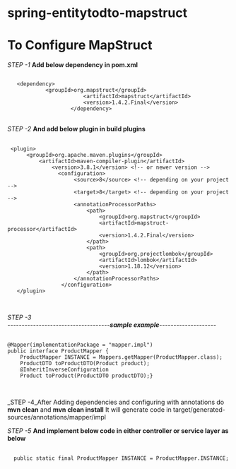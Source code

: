 # spring-entitytodto-mapstruct


# To Configure MapStruct
_STEP -1_
**Add below dependency in pom.xml**


<pre>
<code>
   &lt;dependency&gt;
            &lt;groupId&gt;org.mapstruct&lt;/groupId&gt;
                        &lt;artifactId&gt;mapstruct&lt;/artifactId&gt;
                        &lt;version&gt;1.4.2.Final&lt;/version&gt;
                    &lt;/dependency&gt; </code>
 </pre> 
 _STEP -2_
  **And add below plugin in build plugins**
 <pre>
 <code>
 &lt;plugin&gt;
      &lt;groupId&gt;org.apache.maven.plugins&lt;/groupId&gt;
          &lt;artifactId&gt;maven-compiler-plugin&lt;/artifactId&gt;
              &lt;version&gt;3.8.1&lt;/version&gt; &lt;!-- or newer version --&gt;
                &lt;configuration&gt;
                     &lt;source&gt;8&lt;/source&gt; &lt;!-- depending on your project --&gt;
                     &lt;target&gt;8&lt;/target&gt; &lt;!-- depending on your project --&gt;
                     &lt;annotationProcessorPaths&gt;
                         &lt;path&gt;
                             &lt;groupId&gt;org.mapstruct&lt;/groupId&gt;
                             &lt;artifactId&gt;mapstruct-processor&lt;/artifactId&gt;
                             &lt;version&gt;1.4.2.Final&lt;/version&gt;
                         &lt;/path&gt;
                         &lt;path&gt;
                             &lt;groupId&gt;org.projectlombok&lt;/groupId&gt;
                             &lt;artifactId&gt;lombok&lt;/artifactId&gt;
                             &lt;version&gt;1.18.12&lt;/version&gt;
                         &lt;/path&gt;
                     &lt;/annotationProcessorPaths&gt;
                 &lt;/configuration&gt;
   &lt;/plugin&gt;
   </code>
    </pre>
    
    
   
    
  _STEP -3_            
------------------------------------**_sample example_**--------------------
 <pre>
 <code>
@Mapper(implementationPackage = "mapper.impl")
public interface ProductMapper {
    ProductMapper INSTANCE = Mappers.getMapper(ProductMapper.class);
    ProductDTO toProductDTO(Product product);
    @InheritInverseConfiguration
    Product toProduct(ProductDTO productDTO);}
 </code>
    </pre>
    
  _STEP -4_After Adding dependencies and configuring with annotations
do **mvn clean** and **mvn clean install** 
It will generate code  in target/generated-sources/annotations/mapper/impl
  
 _STEP -5_
**And implement below code in either controller or service layer as below**
 <pre>
 <code>
  public static final ProductMapper INSTANCE = ProductMapper.INSTANCE;
</code>
    </pre>
        
        
